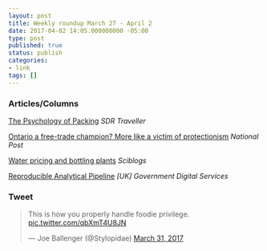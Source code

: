 ```yaml
---
layout: post
title: Weekly roundup March 27 - April 2
date: 2017-04-02 14:05.000000000 -05:00
type: post
published: true
status: publish
categories:
- link
tags: []
---
```


### Articles/Columns

[The Psychology of Packing](https://sdrtraveller.com/blogs/field-notes/the-psychology-of-packing "The Psychology of Packing") *SDR Traveller*

[Ontario a free-trade champion? More like a victim of protectionism](https://news.nationalpost.com/full-comment/chris-selley-ontario-a-free-trade-champion-more-like-a-victim-of-protectionism "Chris Selley: Ontario a free-trade champion? More like a victim of protectionism") *National Post*

[Water pricing and bottling plants](https://sciblogs.co.nz/the-dismal-science/2017/03/27/water-pricing-bottling/ "Water pricing and bottling plants. By Eric Crampton") *Sciblogs*

[Reproducible Analytical Pipeline](https://gdsdata.blog.gov.uk/2017/03/27/reproducible-analytical-pipeline/ "Reproducible Analytical Pipeline. By Matt Upson") *[UK] Government Digital Services*

### Tweet

<blockquote class="twitter-tweet" data-lang="en"><p lang="en" dir="ltr">This is how you properly handle foodie privilege. <a href="https://t.co/qbXmT4U8JN">pic.twitter.com/qbXmT4U8JN</a></p>&mdash; Joe Ballenger (@Stylopidae) <a href="https://twitter.com/Stylopidae/status/847853309650243584">March 31, 2017</a></blockquote> <script async src="//platform.twitter.com/widgets.js" charset="utf-8"></script>